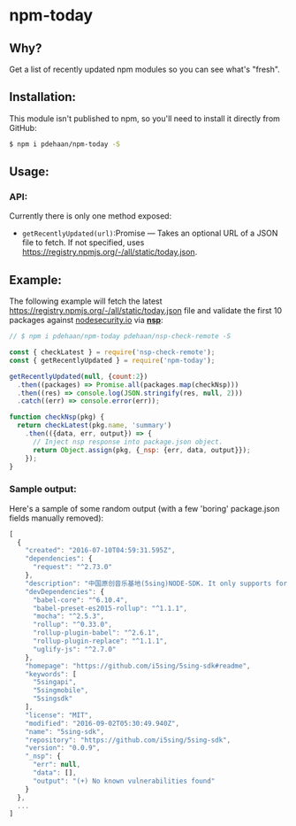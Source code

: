 # npm-today

## Why?

Get a list of recently updated npm modules so you can see what's "fresh".

## Installation:

This module isn't published to npm, so you'll need to install it directly from GitHub:

```sh
$ npm i pdehaan/npm-today -S
```

## Usage:

### API:

Currently there is only one method exposed:

- `getRecentlyUpdated(url)`:Promise &mdash; Takes an optional URL of a JSON file to fetch. If not specified, uses https://registry.npmjs.org/-/all/static/today.json.

## Example:

The following example will fetch the latest https://registry.npmjs.org/-/all/static/today.json file and validate the first 10 packages against [nodesecurity.io](https://nodesecurity.io/) via [**nsp**](http://npm.im/nsp):

```js
// $ npm i pdehaan/npm-today pdehaan/nsp-check-remote -S

const { checkLatest } = require('nsp-check-remote');
const { getRecentlyUpdated } = require('npm-today');

getRecentlyUpdated(null, {count:2})
  .then((packages) => Promise.all(packages.map(checkNsp)))
  .then((res) => console.log(JSON.stringify(res, null, 2)))
  .catch((err) => console.error(err));

function checkNsp(pkg) {
  return checkLatest(pkg.name, 'summary')
    .then(({data, err, output}) => {
      // Inject nsp response into package.json object.
      return Object.assign(pkg, {_nsp: {err, data, output}});
    });
}
```

### Sample output:

Here's a sample of some random output (with a few 'boring' package.json fields manually removed):

```js
[
  {
    "created": "2016-07-10T04:59:31.595Z",
    "dependencies": {
      "request": "^2.73.0"
    },
    "description": "中国原创音乐基地(5sing)NODE-SDK. It only supports for node environment. [5sing Mobile API Document](https://github.com/i5sing/5sing-mobile-api)",
    "devDependencies": {
      "babel-core": "^6.10.4",
      "babel-preset-es2015-rollup": "^1.1.1",
      "mocha": "^2.5.3",
      "rollup": "^0.33.0",
      "rollup-plugin-babel": "^2.6.1",
      "rollup-plugin-replace": "^1.1.1",
      "uglify-js": "^2.7.0"
    },
    "homepage": "https://github.com/i5sing/5sing-sdk#readme",
    "keywords": [
      "5singapi",
      "5singmobile",
      "5singsdk"
    ],
    "license": "MIT",
    "modified": "2016-09-02T05:30:49.940Z",
    "name": "5sing-sdk",
    "repository": "https://github.com/i5sing/5sing-sdk",
    "version": "0.0.9",
    "_nsp": {
      "err": null,
      "data": [],
      "output": "(+) No known vulnerabilities found"
    }
  },
  ...
]
```
